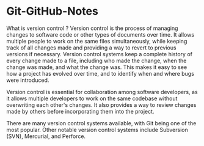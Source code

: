 # Git-GitHub-Notes
What is version control ?
Version control is the process of managing changes to software code or other types of documents over time. It allows multiple people to work on the same files simultaneously, while keeping track of all changes made and providing a way to revert to previous versions if necessary.
Version control systems keep a complete history of every change made to a file, including who made the change, when the change was made, and what the change was. This makes it easy to see how a project has evolved over time, and to identify when and where bugs were introduced.

Version control is essential for collaboration among software developers, as it allows multiple developers to work on the same codebase without overwriting each other's changes. It also provides a way to review changes made by others before incorporating them into the project.

There are many version control systems available, with Git being one of the most popular. Other notable version control systems include Subversion (SVN), Mercurial, and Perforce.
